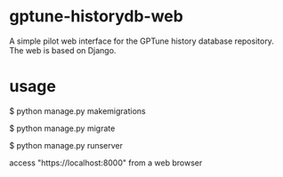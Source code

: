 # gptune-historydb-web

A simple pilot web interface for the GPTune history database repository.
The web is based on Django.

# usage

$ python manage.py makemigrations

$ python manage.py migrate

$ python manage.py runserver

access "https://localhost:8000" from a web browser
